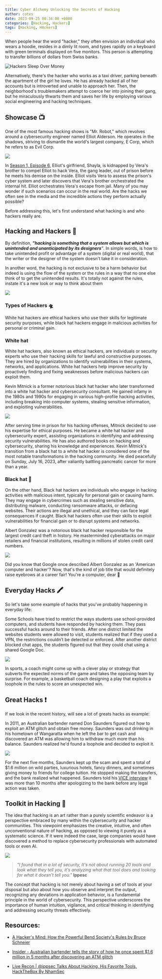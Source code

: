 ```yaml
---
title: Cyber Alchemy Unlocking the Secrets of Hacking
author: cotes
date: 2023-09-25 00:34:00 +0800
categories: [Hacking, Hackers]
tags: [Hacking, HAckers]
---
```



When people hear the word "hacker," they often envision an individual who wears a hoodie, resides in a dimly lit room, and types rapidly on a keyboard with green terminals displayed on five monitors. This person is attempting to transfer billions of dollars from Swiss banks.

![Hackers Sleep Over Money](/assets/img/uploads/20230925194404.png)

Alternatively, there's the hacker who works as a taxi driver, parking beneath the apartment of the girl he loves. He has already hacked all of her accounts but is introverted and unable to approach her. Then, the neighborhood's troublemakers attempt to coerce her into joining their gang, but he miraculously thwarts them and saves her life by employing various social engineering and hacking techniques.

## Showcase 📺

One of the most famous hacking shows is "Mr. Robot," which revolves around a cybersecurity engineer named Elliot Alderson. He operates in the shadows, striving to dismantle the world's largest company, E Corp, which he refers to as Evil Corp.

![](/assets/img/uploads/20230925194544.png)

In [Season 1, Episode 6](https://www.youtube.com/watch?v=21-5b_UJdJI), Elliot's girlfriend, Shayla, is kidnapped by Vera's brother to compel Elliot to hack Vera, the gang leader, out of prison before he meets his demise on the inside. Elliot visits Vera to assess the prison's cyber system and later discovers that Vera's brother orchestrated the internal hit. Elliot orchestrates Vera's escape from jail. Many of you may wonder if such scenarios can occur in the real world. Are the hacks we often see in the media and the incredible actions they perform actually possible?

Before addressing this, let's first understand what hacking is and who hackers really are.

## Hacking and Hackers 🥷

By definition, ***"hacking is something that a system allows but which is unintended and unanticipated by its designers**"*. In simple words, is how to take unintended profit or advantage of a system (digital or real world), that the writer or the designer of the system doesn't take it in consideration.

In another word, the hacking is not exclusive to be a harm behavior but indeed is using the flow of the system or the rules in a way that no one else think of to get the unintended results. It's totally not against the rules, instate it's a new look or way to think about them

![](/assets/img/uploads/20230925193255.png)

### Types of Hackers 🛸

White hat hackers are ethical hackers who use their skills for legitimate security purposes, while black hat hackers engage in malicious activities for personal or criminal gain.

### White hat 

White hat hackers, also known as ethical hackers, are individuals or security experts who use their hacking skills for lawful and constructive purposes. They are hired by organizations to identify vulnerabilities in their systems, networks, and applications. White hat hackers help improve security by proactively finding and fixing weaknesses before malicious hackers can exploit them.

Kevin Mitnick is a former notorious black hat hacker who later transformed into a white hat hacker and cybersecurity consultant. He gained infamy in the 1980s and 1990s for engaging in various high-profile hacking activities, including breaking into computer systems, stealing sensitive information, and exploiting vulnerabilities.

![](/assets/img/uploads/20230925195101.png)

After serving time in prison for his hacking offenses, Mitnick decided to use his expertise for ethical purposes. He became a white hat hacker and cybersecurity expert, assisting organizations in identifying and addressing security vulnerabilities. He has also authored books on hacking and cybersecurity, sharing his knowledge and experiences. Kevin Mitnick's transition from a black hat to a white hat hacker is considered one of the most notable transformations in the hacking community. He died peacefully on Sunday, July 16, 2023, after valiantly battling pancreatic cancer for more than a year.

### Black hat 🎩

On the other hand, Black hat hackers are individuals who engage in hacking activities with malicious intent, typically for personal gain or causing harm. They may engage in cybercrimes such as stealing sensitive data, distributing malware, conducting ransomware attacks, or defacing websites. Their actions are illegal and unethical, and they can face legal consequences if caught. Black hat hackers often use their skills to exploit vulnerabilities for financial gain or to disrupt systems and networks.

Albert Gonzalez was a notorious black hat hacker responsible for the largest credit card theft in history. He masterminded cyberattacks on major retailers and financial institutions, resulting in millions of stolen credit card numbers.

![](/assets/img/uploads/20230925195022.png)

Did you know that Google once described Albert Gonzalez as an 'American computer and hacker'? Now, that's the kind of job title that would definitely raise eyebrows at a career fair! You're a computer, dear 🤣

## Everyday Hacks 🖍️

So let's take some example of hacks that you've probably happening in everyday life:

Some Schools have tried to restrict the ways students use school-provided computers, and students have responded by hacking them. They pass successful hacks around to their friends. After one district limited the websites students were allowed to visit, students realized that if they used a VPN, the restrictions couldn’t be detected or enforced. After another district blocked chat apps, the students figured out that they could chat using a shared Google Doc.

![](/assets/img/uploads/20230925193313.png)

In sports, a coach might come up with a clever play or strategy that subverts the expected norms of the game and takes the opposing team by surprise. For example, a basketball coach designing a play that exploits a loophole in the rules to score an unexpected win.

## Great Hacks ❗

If we look in the recent history, will see a lot of greats hacks as example:

In 2011, an Australian bartender named Don Saunders figured out how to exploit an ATM glitch and obtain free money. Saunders was out drinking in his hometown of Wangaratta when he left the bar to get cash and discovered an ATM was allowing him to withdraw much more than his balance. Saunders realized he'd found a loophole and decided to exploit it. 

![](/assets/img/uploads/20230925194158.png)

For the next five months, Saunders kept up the scam and spent a total of $1.6 million on wild parties, luxurious hotels, fancy dinners, and sometimes giving money to friends for college tuition. He stopped making the transfers, and the bank realized what happened. Saunders told his [VICE interview](https://www.vice.com/en_us/article/pa5kgg/this-australian-bartender-dan-saunders-found-an-atm-bank-glitch-hack-and-blew-16-million-dollars) it was more than 10 months after apologizing to the bank before any legal action was taken.

## Toolkit in Hacking 🧰

The idea that hacking is an art rather than a purely scientific endeavor is a perspective embraced by many within the cybersecurity and hacker communities. This viewpoint emphasizes the creative, intuitive, and often unconventional nature of hacking, as opposed to viewing it purely as a systematic science. If it were indeed the case, large companies would have discovered a method to replace cybersecurity professionals with automated tools or even AI.

![](/assets/img/uploads/20230925194110.png)

> *"I found that in a lot of security, It's not about running 20 tools and look what they tell you, it's analyzing what that tool does and looking for what it doesn't tell you."* **Ippesc**

The concept that hacking is not merely about having a set of tools at your disposal but also about how you observe and interpret the output, recognizing any deviations in application behavior, is a fundamental principle in the world of cybersecurity. This perspective underscores the importance of human intuition, vigilance, and critical thinking in identifying and addressing security threats effectively.

## Resources:

- [A Hacker's Mind: How the Powerful Bend Society's Rules by Bruce Schneier](https://www.amazon.com/Hackers-Mind-Powerful-Societys-Rules/dp/0393866661)

- [Insider - Australian bartender tells the story of how he once spent $1.6 million in 5 months after discovering an ATM glitch](https://www.businessinsider.com/australian-bartender-withdraws-over-million-dollars-atm-glitch-vice-podcast-2020-4?r=US&IR=T)

- [Live Recon | @ippsec Talks About Hacking, His Favorite Tools, HackTheBox By NhamSec](https://www.youtube.com/watch?v=3R2HkX-opeQ)



